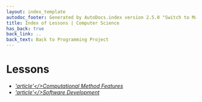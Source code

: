 ```yaml
---
layout: index_template
autodoc_footer: Generated by AutoDocs.index version 2.5.0 "Switch to Material Icons" ⓒ Starwort, 2020
title: Index of Lessons | Computer Science
has_back: true
back_link: ..
back_text: Back to Programming Project
---
```


# **Lessons**

- <a href='./computational_method_features.md'><i title='MD file' class="material-icons">'article'</>Computational Method Features</a>
- <a href='./software_development.md'><i title='MD file' class="material-icons">'article'</>Software Development</a>
